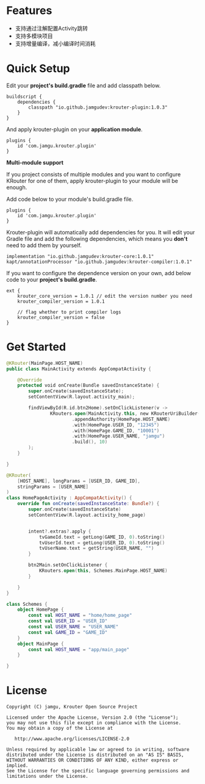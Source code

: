 # Features

- 支持通过注解配置Activity跳转
- 支持多模块项目
- 支持增量编译，减小编译时间消耗

# Quick Setup

Edit your **project's build.gradle** file and add classpath below.

```
buildscript {
    dependencies {
        classpath "io.github.jamgudev:krouter-plugin:1.0.3"
    }
}
```

And apply krouter-plugin on your **application module**.

```
plugins {
    id 'com.jamgu.krouter.plugin'
}
```

**Multi-module support**

If you project consists of multiple modules and you want to configure KRouter for one of them, apply krouter-plugin to your module will be enough.

Add code below to your module's build.gradle file.

```
plugins {
    id 'com.jamgu.krouter.plugin'
}
```

Krouter-plugin will automatically add dependencies for you. It will edit your Gradle file and add the following dependencies, which means you **don't** need to add them by yourself.

```
implementation "io.github.jamgudev:krouter-core:1.0.1"
kapt/annotationProcessor "io.github.jamgudev:krouter-compiler:1.0.1"
```

If you want to configure the dependence version on your own, add below code to your **project's build.gradle**.

```
ext {
	krouter_core_version = 1.0.1 // edit the version number you need
	krouter_compiler_version = 1.0.1
	
	// flag whether to print compiler logs 
	krouter_compiler_version = false
}
```

# Get Started

```kotlin
@KRouter(MainPage.HOST_NAME)
public class MainActivity extends AppCompatActivity {

    @Override
    protected void onCreate(Bundle savedInstanceState) {
        super.onCreate(savedInstanceState);
        setContentView(R.layout.activity_main);

        findViewById(R.id.btn2Home).setOnClickListener(v ->
                KRouters.open(MainActivity.this, new KRouterUriBuilder("helper")
                        .appendAuthority(HomePage.HOST_NAME)
                        .with(HomePage.USER_ID, "12345")
                        .with(HomePage.GAME_ID, "10001")
                        .with(HomePage.USER_NAME, "jamgu")
                        .build(), 10)
        );
    }

}

@KRouter(
    [HOST_NAME], longParams = [USER_ID, GAME_ID],
    stringParams = [USER_NAME]
)
class HomePageActivity : AppCompatActivity() {
    override fun onCreate(savedInstanceState: Bundle?) {
        super.onCreate(savedInstanceState)
        setContentView(R.layout.activity_home_page)


        intent?.extras?.apply {
            tvGameId.text = getLong(GAME_ID, 0).toString()
            tvUserId.text = getLong(USER_ID, 0).toString()
            tvUserName.text = getString(USER_NAME, "")
        }

        btn2Main.setOnClickListener {
            KRouters.open(this, Schemes.MainPage.HOST_NAME)
        }

    }
}

class Schemes {
    object HomePage {
        const val HOST_NAME = "home/home_page"
        const val USER_ID = "USER_ID"
        const val USER_NAME = "USER_NAME"
        const val GAME_ID = "GAME_ID"
    }
    object MainPage {
        const val HOST_NAME = "app/main_page"
    }

}
```

# License

``````
Copyright (C) jamgu, Krouter Open Source Project

Licensed under the Apache License, Version 2.0 (the "License");
you may not use this file except in compliance with the License.
You may obtain a copy of the License at

   http://www.apache.org/licenses/LICENSE-2.0

Unless required by applicable law or agreed to in writing, software
distributed under the License is distributed on an "AS IS" BASIS,
WITHOUT WARRANTIES OR CONDITIONS OF ANY KIND, either express or implied.
See the License for the specific language governing permissions and
limitations under the License.
``````

